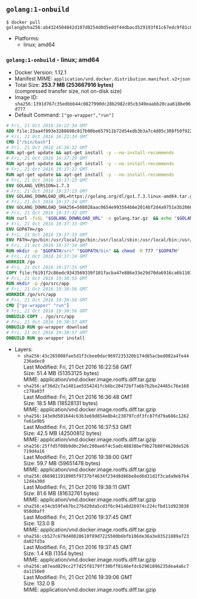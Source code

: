 ## `golang:1-onbuild`

```console
$ docker pull golang@sha256:ab4324504842d107d0254d0d5eddf44dbacd529193f81c67edc9f81c8fb7e1bd
```

-	Platforms:
	-	linux; amd64

### `golang:1-onbuild` - linux; amd64

-	Docker Version: 1.12.1
-	Manifest MIME: `application/vnd.docker.distribution.manifest.v2+json`
-	Total Size: **253.7 MB (253667916 bytes)**  
	(compressed transfer size, not on-disk size)
-	Image ID: `sha256:1391d767c35edbbb44c0827990dc28b2982c05cb349eaabb20caa618be96d777`
-	Default Command: `["go-wrapper","run"]`

```dockerfile
# Fri, 21 Oct 2016 16:22:34 GMT
ADD file:23aa4f893e3288698c017b90be657911b72d54edb3b3a7c4d05c308f50f9228f in / 
# Fri, 21 Oct 2016 16:22:34 GMT
CMD ["/bin/bash"]
# Fri, 21 Oct 2016 16:36:32 GMT
RUN apt-get update && apt-get install -y --no-install-recommends 		ca-certificates 		curl 		wget 	&& rm -rf /var/lib/apt/lists/*
# Fri, 21 Oct 2016 16:37:29 GMT
RUN apt-get update && apt-get install -y --no-install-recommends 		bzr 		git 		mercurial 		openssh-client 		subversion 				procps 	&& rm -rf /var/lib/apt/lists/*
# Fri, 21 Oct 2016 19:37:22 GMT
RUN apt-get update && apt-get install -y --no-install-recommends 		g++ 		gcc 		libc6-dev 		make 		pkg-config 	&& rm -rf /var/lib/apt/lists/*
# Fri, 21 Oct 2016 19:37:23 GMT
ENV GOLANG_VERSION=1.7.3
# Fri, 21 Oct 2016 19:37:23 GMT
ENV GOLANG_DOWNLOAD_URL=https://golang.org/dl/go1.7.3.linux-amd64.tar.gz
# Fri, 21 Oct 2016 19:37:24 GMT
ENV GOLANG_DOWNLOAD_SHA256=508028aac0654e993564b6e2014bf2d4a9751e3b286661b0b0040046cf18028e
# Fri, 21 Oct 2016 19:37:32 GMT
RUN curl -fsSL "$GOLANG_DOWNLOAD_URL" -o golang.tar.gz 	&& echo "$GOLANG_DOWNLOAD_SHA256  golang.tar.gz" | sha256sum -c - 	&& tar -C /usr/local -xzf golang.tar.gz 	&& rm golang.tar.gz
# Fri, 21 Oct 2016 19:37:33 GMT
ENV GOPATH=/go
# Fri, 21 Oct 2016 19:37:33 GMT
ENV PATH=/go/bin:/usr/local/go/bin:/usr/local/sbin:/usr/local/bin:/usr/sbin:/usr/bin:/sbin:/bin
# Fri, 21 Oct 2016 19:37:34 GMT
RUN mkdir -p "$GOPATH/src" "$GOPATH/bin" && chmod -R 777 "$GOPATH"
# Fri, 21 Oct 2016 19:37:34 GMT
WORKDIR /go
# Fri, 21 Oct 2016 19:37:35 GMT
COPY file:f6191f2c86edc9343569339f101facba47e886e33e29d70da6916ca6b1101a53 in /usr/local/bin/ 
# Fri, 21 Oct 2016 19:38:55 GMT
RUN mkdir -p /go/src/app
# Fri, 21 Oct 2016 19:38:56 GMT
WORKDIR /go/src/app
# Fri, 21 Oct 2016 19:38:56 GMT
CMD ["go-wrapper" "run"]
# Fri, 21 Oct 2016 19:38:56 GMT
ONBUILD COPY . /go/src/app
# Fri, 21 Oct 2016 19:38:57 GMT
ONBUILD RUN go-wrapper download
# Fri, 21 Oct 2016 19:38:57 GMT
ONBUILD RUN go-wrapper install
```

-	Layers:
	-	`sha256:43c265008fae5d1f3cbee0dac9697235320b174d85acbed002a4fe44236adec0`  
		Last Modified: Fri, 21 Oct 2016 16:22:58 GMT  
		Size: 51.4 MB (51353125 bytes)  
		MIME: application/vnd.docker.image.rootfs.diff.tar.gzip
	-	`sha256:af36d2c7a1481ae5554241fcb6bc20472bf7a6b7b2be24465c76e168c278a03f`  
		Last Modified: Fri, 21 Oct 2016 16:36:48 GMT  
		Size: 18.5 MB (18528131 bytes)  
		MIME: application/vnd.docker.image.rootfs.diff.tar.gzip
	-	`sha256:143e9d501644c63b3e69d854e8b4c238797cdf3fc87fd79a686c1262fe61e9b5`  
		Last Modified: Fri, 21 Oct 2016 16:37:53 GMT  
		Size: 42.5 MB (42500812 bytes)  
		MIME: application/vnd.docker.image.rootfs.diff.tar.gzip
	-	`sha256:25ffd5f08b9d0c29dc200ae6f4c5adc48838bef9b27b80f4620de526719d4a16`  
		Last Modified: Fri, 21 Oct 2016 19:38:00 GMT  
		Size: 59.7 MB (59651478 bytes)  
		MIME: application/vnd.docker.image.rootfs.diff.tar.gzip
	-	`sha256:d869811918905f9737bf4634f234d8d86be8ed6d31d2f3cada9eb7b412d4a30d`  
		Last Modified: Fri, 21 Oct 2016 19:38:11 GMT  
		Size: 81.6 MB (81632761 bytes)  
		MIME: application/vnd.docker.image.rootfs.diff.tar.gzip
	-	`sha256:e34cb59feb7bc276d20da5cd3f6c941a8d26974c224cfbd11d923038950d0aff`  
		Last Modified: Fri, 21 Oct 2016 19:37:45 GMT  
		Size: 123.0 B  
		MIME: application/vnd.docker.image.rootfs.diff.tar.gzip
	-	`sha256:cb527c679d40028610f89d7225500b6bfb106de36a3e83521889a723da02fd3a`  
		Last Modified: Fri, 21 Oct 2016 19:37:45 GMT  
		Size: 1.4 KB (1354 bytes)  
		MIME: application/vnd.docker.image.rootfs.diff.tar.gzip
	-	`sha256:a07ead829cc2f7d25f8179ff30bff8146efdc62901896235dea4a6c7da1150e0`  
		Last Modified: Fri, 21 Oct 2016 19:39:06 GMT  
		Size: 132.0 B  
		MIME: application/vnd.docker.image.rootfs.diff.tar.gzip

